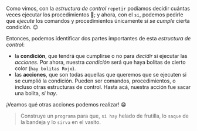 <gs-attire attire-url="https://raw.githubusercontent.com/MumukiProject/mumuki-guia-gobstones-alternativa-kids/master/assets/attires/config.json"></gs-attire>
<gs-toolbox toolbox-url="https://raw.githubusercontent.com/MumukiProject/mumuki-guia-gobstones-alternativa-kids/master/assets/toolbox.xml"></gs-toolbox>

Como vimos, con la _estructura de control_ `repetir` podíamos decidir cuántas veces ejecutar los procedimientos :arrows_counterclockwise:; y ahora, con el `si`, podemos pedirle que _ejecute_ los comandos y procedimientos únicamente si _se cumple_ cierta condición. :wink:

Entonces, podemos identificar dos partes importantes de esta _estructura de control_:

* la **condición**, que tendrá que cumplirse o no para _decidir_ si ejecutar las _acciones_. Por ahora, nuestra _condición_ será que haya bolitas de cierto color (`hay bolitas Rojo`).
* las **acciones**, que son todas aquellas que queremos que se ejecuten si se cumplió la condición. Pueden ser comandos, procedimientos, o incluso otras estructuras de control. Hasta acá, nuestra acción fue sacar una bolita, _si hay_.

¡Veamos qué otras acciones podemos realizar! :grin:

> Construye un `programa` para que, `si hay` helado de frutilla, lo `saque` de la bandeja y lo `sirva` en el vasito. 
